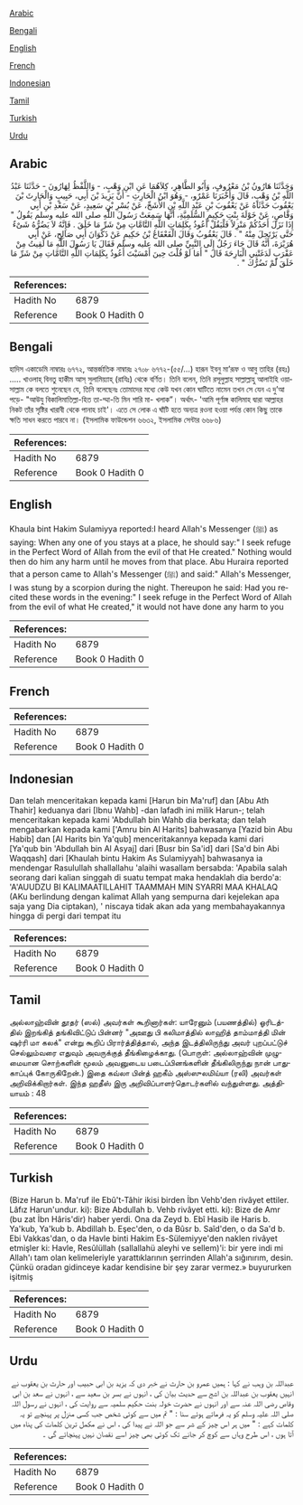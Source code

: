 [Arabic](#arabic)

[Bengali](#bengali)

[English](#english)

[French](#french)

[Indonesian](#indonesian)

[Tamil](#tamil)

[Turkish](#turkish)

[Urdu](#urdu)

## Arabic


<div dir="rtl" lang="ar" style={{fontSize:'larger',backgroundColor:'#f8f9fa',padding:20}}>
وَحَدَّثَنَا هَارُونُ بْنُ مَعْرُوفٍ، وَأَبُو الطَّاهِرِ، كِلاَهُمَا عَنِ ابْنِ وَهْبٍ، - وَاللَّفْظُ لِهَارُونَ - حَدَّثَنَا عَبْدُ اللَّهِ بْنُ وَهْبٍ، قَالَ وَأَخْبَرَنَا عَمْرٌو، - وَهُوَ ابْنُ الْحَارِثِ - أَنَّ يَزِيدَ بْنَ أَبِي، حَبِيبٍ وَالْحَارِثَ بْنَ يَعْقُوبَ حَدَّثَاهُ عَنْ يَعْقُوبَ بْنِ عَبْدِ اللَّهِ بْنِ الأَشَجِّ، عَنْ بُسْرِ بْنِ سَعِيدٍ، عَنْ سَعْدِ بْنِ أَبِي وَقَّاصٍ، عَنْ خَوْلَةَ بِنْتِ حَكِيمٍ السُّلَمِيَّةِ، أَنَّهَا سَمِعَتْ رَسُولَ اللَّهِ صلى الله عليه وسلم يَقُولُ ‏"‏ إِذَا نَزَلَ أَحَدُكُمْ مَنْزِلاً فَلْيَقُلْ أَعُوذُ بِكَلِمَاتِ اللَّهِ التَّامَّاتِ مِنْ شَرِّ مَا خَلَقَ ‏.‏ فَإِنَّهُ لاَ يَضُرُّهُ شَىْءٌ حَتَّى يَرْتَحِلَ مِنْهُ ‏"‏ ‏.‏ قَالَ يَعْقُوبُ وَقَالَ الْقَعْقَاعُ بْنُ حَكِيمٍ عَنْ ذَكْوَانَ أَبِي صَالِحٍ، عَنْ أَبِي هُرَيْرَةَ، أَنَّهُ قَالَ جَاءَ رَجُلٌ إِلَى النَّبِيِّ صلى الله عليه وسلم فَقَالَ يَا رَسُولَ اللَّهِ مَا لَقِيتُ مِنْ عَقْرَبٍ لَدَغَتْنِي الْبَارِحَةَ قَالَ ‏"‏ أَمَا لَوْ قُلْتَ حِينَ أَمْسَيْتَ أَعُوذُ بِكَلِمَاتِ اللَّهِ التَّامَّاتِ مِنْ شَرِّ مَا خَلَقَ لَمْ تَضُرُّكَ ‏"‏ ‏.‏
</div>
<div style={{backgroundColor:'#f8f9fa',padding:20, marginBottom: 10}}><table> <thead> <tr> <th>References:</th> <th></th> </tr> </thead> <tbody><tr><td>Hadith No</td><td>6879</td></tr><tr><td>Reference</td><td>Book 0 Hadith 0</td></tr></tbody></table></div>

## Bengali


<div dir="ltr" lang="bn" style={{fontSize:'larger',backgroundColor:'#f8f9fa',padding:20}}>
হাদিস একাডেমি নাম্বারঃ ৬৭৭২, আন্তর্জাতিক নাম্বারঃ ২৭০৮ ৬৭৭২-(৫৫/...) হারূন ইবনু মা’রূফ ও আবু তাহির (রহঃ) ..... খাওলাহ্ বিনতু হাকীম আস্ সুলামিয়্যাহ্‌ (রাযিঃ) থেকে বর্ণিত। তিনি বলেন, তিনি রসূলুল্লাহ সাল্লাল্লাহু আলাইহি ওয়াসাল্লাম কে বলতে শুনেছেন যে, তিনি বলেছেনঃ তোমাদের মধ্যে কেউ যখন কোন ঘাটিতে নামেন তখন সে যেন এ দু’আ পড়ে- "আউযু বিকালিমাতিল্লা-হিত তা-ম্মা-তি মিন শারি মা- খলাক”। অর্থাৎ- 'আমি পূর্ণাঙ্গ কালিমাহ দ্বারা আল্লাহর নিকট তাঁর সৃষ্টির খারাবী থেকে পানাহ চাই'। এতে সে লোক এ ঘাঁটি হতে অন্যত্র রওনা হওয়া পর্যন্ত কোন কিছু তাকে ক্ষতি সাধন করতে পারবে না। (ইসলামিক ফাউন্ডেশন ৬৬৩২, ইসলামিক সেন্টার ৬৬৮৬)
</div>
<div style={{backgroundColor:'#f8f9fa',padding:20, marginBottom: 10}}><table> <thead> <tr> <th>References:</th> <th></th> </tr> </thead> <tbody><tr><td>Hadith No</td><td>6879</td></tr><tr><td>Reference</td><td>Book 0 Hadith 0</td></tr></tbody></table></div>

## English


<div dir="ltr" lang="en" style={{fontSize:'larger',backgroundColor:'#f8f9fa',padding:20}}>
Khaula bint Hakim Sulamiyya reported:I heard Allah's Messenger (ﷺ) as saying: When any one of you stays at a place, he should say:" I seek refuge in the Perfect Word of Allah from the evil of that He created." Nothing would then do him any harm until he moves from that place. Abu Huraira reported that a person came to Allah's Messenger (ﷺ) and said:" Allah's Messenger, I was stung by a scorpion during the night. Thereupon he said: Had you recited these words in the evening:" I seek refuge in the Perfect Word of Allah from the evil of what He created," it would not have done any harm to you
</div>
<div style={{backgroundColor:'#f8f9fa',padding:20, marginBottom: 10}}><table> <thead> <tr> <th>References:</th> <th></th> </tr> </thead> <tbody><tr><td>Hadith No</td><td>6879</td></tr><tr><td>Reference</td><td>Book 0 Hadith 0</td></tr></tbody></table></div>

## French


<div dir="ltr" lang="fr" style={{fontSize:'larger',backgroundColor:'#f8f9fa',padding:20}}>

</div>
<div style={{backgroundColor:'#f8f9fa',padding:20, marginBottom: 10}}><table> <thead> <tr> <th>References:</th> <th></th> </tr> </thead> <tbody><tr><td>Hadith No</td><td>6879</td></tr><tr><td>Reference</td><td>Book 0 Hadith 0</td></tr></tbody></table></div>

## Indonesian


<div dir="ltr" lang="id" style={{fontSize:'larger',backgroundColor:'#f8f9fa',padding:20}}>
Dan telah menceritakan kepada kami [Harun bin Ma'ruf] dan [Abu Ath Thahir] keduanya dari [Ibnu Wahb] -dan lafadh ini milik Harun-; telah menceritakan kepada kami 'Abdullah bin Wahb dia berkata; dan telah mengabarkan kepada kami ['Amru bin Al Harits] bahwasanya [Yazid bin Abu Habib] dan [Al Harits bin Ya'qub] menceritakannya kepada kami dari [Ya'qub bin 'Abdullah bin Al Asyaj] dari [Busr bin Sa'id] dari [Sa'd bin Abi Waqqash] dari [Khaulah bintu Hakim As Sulamiyyah] bahwasanya ia mendengar Rasulullah shallallahu 'alaihi wasallam bersabda: 'Apabila salah seorang dari kalian singgah di suatu tempat maka hendaklah dia berdo'a: 'A'AUUDZU BI KALIMAATILLAHIT TAAMMAH MIN SYARRI MAA KHALAQ (AKu berlindung dengan kalimat Allah yang sempurna dari kejelekan apa saja yang Dia ciptakan), ' niscaya tidak akan ada yang membahayakannya hingga di pergi dari tempat itu
</div>
<div style={{backgroundColor:'#f8f9fa',padding:20, marginBottom: 10}}><table> <thead> <tr> <th>References:</th> <th></th> </tr> </thead> <tbody><tr><td>Hadith No</td><td>6879</td></tr><tr><td>Reference</td><td>Book 0 Hadith 0</td></tr></tbody></table></div>

## Tamil


<div dir="ltr" lang="ta" style={{fontSize:'larger',backgroundColor:'#f8f9fa',padding:20}}>
அல்லாஹ்வின் தூதர் (ஸல்) அவர்கள் கூறினார்கள்: யாரேனும் (பயணத்தில்) ஓரிடத்தில் இறங்கித் தங்கிவிட்டுப் பின்னர் "அஊது பி கலிமாத்தில் லாஹித் தாம்மாத்தி மின் ஷர்ரி மா கலக்" என்று கூறிப் பிரார்த்தித்தால், அந்த இடத்திலிருந்து அவர் புறப்பட்டுச் செல்லும்வரை எதுவும் அவருக்குத் தீங்கிழைக்காது. (பொருள்: அல்லாஹ்வின் முழுமையான சொற்களின் மூலம் அவனுடைய படைப்பினங்களின் தீங்கிலிருந்து நான் பாதுகாப்புக் கோருகிறேன்.) இதை கவ்லா பின்த் ஹகீம் அஸ்ஸுலமிய்யா (ரலி) அவர்கள் அறிவிக்கிறார்கள். இந்த ஹதீஸ் இரு அறிவிப்பாளர்தொடர்களில் வந்துள்ளது. அத்தியாயம் : 48
</div>
<div style={{backgroundColor:'#f8f9fa',padding:20, marginBottom: 10}}><table> <thead> <tr> <th>References:</th> <th></th> </tr> </thead> <tbody><tr><td>Hadith No</td><td>6879</td></tr><tr><td>Reference</td><td>Book 0 Hadith 0</td></tr></tbody></table></div>

## Turkish


<div dir="ltr" lang="tr" style={{fontSize:'larger',backgroundColor:'#f8f9fa',padding:20}}>
(Bize Harun b. Ma'ruf ile Ebû't-Tâhir ikisi birden İbn Vehb'den rivâyet ettiler. Lâfız Harun'undur. ki): Bize Abdullah b. Vehb rivâyet etti. ki): Bize de Amr (bu zat İbn Hâris'dir) haber yerdi. Ona da Zeyd b. Ebî Hasib ile Haris b. Ya'kub, Ya'kub b. Abdillah b. Eşec'den, o da Bûsr b. Saîd'den, o da Sa'd b. Ebi Vakkas'dan, o da Havle binti Hakim Es-Sülemiyye'den naklen rivâyet etmişler ki: Havle, Resûlüllah (sallallahü aleyhi ve sellem)'i: bir yere indi mi Allah'ı tam olan kelimeleriyle yarattıklarının şerrinden Allah'a sığınırım, desin. Çünkü oradan gidinceye kadar kendisine bir şey zarar vermez.» buyururken işitmiş
</div>
<div style={{backgroundColor:'#f8f9fa',padding:20, marginBottom: 10}}><table> <thead> <tr> <th>References:</th> <th></th> </tr> </thead> <tbody><tr><td>Hadith No</td><td>6879</td></tr><tr><td>Reference</td><td>Book 0 Hadith 0</td></tr></tbody></table></div>

## Urdu


<div dir="rtl" lang="ur" style={{fontSize:'larger',backgroundColor:'#f8f9fa',padding:20}}>
عبداللہ بن وہب نے کہا : ہمیں عمرو بن حارث نے خبر دی کہ یزید بن ابی حبیب اور حارث بن یعقوب نے انہیں یعقوب بن عبداللہ بن اشج سے حدیث بیان کی ، انہوں نے بسر بن سعید سے ، انہوں نے سعد بن ابی وقاص رضی اللہ عنہ سے اور انہوں نے حضرت خولہ بنت حکیم سلمیہ سے روایت کی ، انہوں نے رسول اللہ صلی اللہ علیہ وسلم کو یہ فرماتے ہوئے سنا : " تم میں سے کوئی شخص جب کسی منزل پر پہنچے تو یہ کلمات کہے : " میں ہر اس چیز کے شر سے جو اللہ نے پیدا کی ، اس نے مکمل ترین کلمات کی پناہ میں آتا ہوں ، اس طرح وہاں سے کوچ کر جانے تک کوئی بھی چیز اسے نقصان نہیں پہنچائے گی ۔
</div>
<div style={{backgroundColor:'#f8f9fa',padding:20, marginBottom: 10}}><table> <thead> <tr> <th>References:</th> <th></th> </tr> </thead> <tbody><tr><td>Hadith No</td><td>6879</td></tr><tr><td>Reference</td><td>Book 0 Hadith 0</td></tr></tbody></table></div>